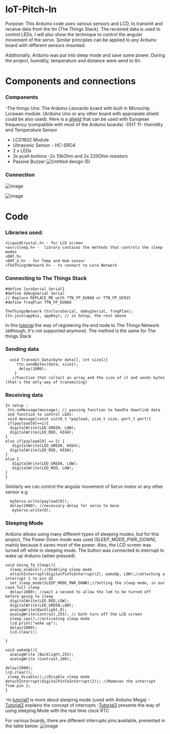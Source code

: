 # IoT-Pitch-In

Purpose: 
This Arduino code uses various sensors and LCD, to transmit and receive data from the ttn (The Things Stack). The received data is used to control LEDs. I will also show the technique to control the angular movement of the servo. Similar principles can be applied to any Arduino board with different sensors mounted. 

Additionally, Arduino was put into sleep mode and save some power. During the project, humidity, temperature and distance were send to ttn.

# Components and connections 
### Components 
-The things Uno: The Arduino Leonardo board with built in Microchip Lorawan module. (Arduino Uno or any other board with appropiate shield could be also used).
 Here is a [shield](https://www.thethingsnetwork.org/marketplace/product/iot-lora-node-shield) that can be used with European frequency (compatible with most of the Arduino boards)
-DHT 11- Humidity and Temperature Sensor 
- LCD1602 Module
- Ultrasonic Sensor - HC-SRO4
- 2 x LEDs 
- 3x push buttons 
-2x 10kOhm and 2x 220Ohm resistors  
- Passive Buzzer 
![Untitled design (5)](https://user-images.githubusercontent.com/87130809/124958099-af986c80-e011-11eb-87d8-a554cd1b261c.png)

### Connection

![image](https://user-images.githubusercontent.com/87130809/124958309-ef5f5400-e011-11eb-9cbb-cefd6337bfba.png)

![image](https://user-images.githubusercontent.com/87130809/124958568-364d4980-e012-11eb-8cc0-d804d58711a5.png)

# Code 
### Libraries used: 
```
<LiquidCrystal.h> - for LCD screen 
<avr/sleep.h> -  library contains the methods that controls the sleep modes
<DHT.h>
<DHT_U.h> - for Temp and Hum sensor 
<TheThingsNetwork.h> - to connect to Lora Network 
```
### Connecting to The Things Stack 
```
#define loraSerial Serial1
#define debugSerial Serial
// Replace REPLACE_ME with TTN_FP_EU868 or TTN_FP_US915
#define freqPlan TTN_FP_EU868

TheThingsNetwork ttn(loraSerial, debugSerial, freqPlan);
ttn.join(appEui, appKey); // in Setup, the rest above 
```
In this [tutorial](https://www.thethingsnetwork.org/docs/devices/node/quick-start/) the way of registering the end node to The Things Network (although, it's not supported anymore). The method is the same for The things Stack 


### Sending data 

```
  void Transmit_Data(byte data[], int size1){
     ttn.sendBytes(data, size1);
      delay(1000);
    }
   //Function that collect an array and the size of it and sends bytes (that's the only way of transmiting)
   ```
   
   
### Receiving data 

``` 
In setup : 
 ttn.onMessage(message); // passing function to handle downlink data
 and function to control LEDs: 
 void message(const uint8_t *payload, size_t size, port_t port){ 
 if(payload[0]==1){
  digitalWrite(LED_GREEN, LOW); 
  digitalWrite(LED_RED, HIGH);
}
else if(payload[0] == 2) {
   digitalWrite(LED_GREEN, HIGH); 
  digitalWrite(LED_RED, HIGH); 
}
else {
   digitalWrite(LED_GREEN, LOW); 
   digitalWrite(LED_RED, LOW);
}
}
```
Similarly we can control the angular movement of Servo motor or any other sensor e.g
```
  myServo.write(payload[0]);
  delay(2000); //necessary delay for servo to move
   myServo.write(0); 
   ``` 
   
  ### Sleeping Mode 
  Arduino allows using many different types of sleeping modes, but for this project, The Power Down mode was used (SLEEP_MODE_PWR_DOWN), mainly because it saves most of the power. Also, the LCD screen was turned off while in sleeping mode. The button was connected to interrupt to wake up Arduino (when pressed). 
  
  ```
  void Going_To_Sleep(){
    sleep_enable();//Enabling sleep mode
    attachInterrupt(digitalPinToInterrupt(2), wakeUp, LOW);//attaching a interrupt 1 to pin d2
    set_sleep_mode(SLEEP_MODE_PWR_DOWN);//Setting the sleep mode, in our case full sleep
    delay(1000); //wait a second to allow the led to be turned off before going to sleep
    digitalWrite(LED_RED,LOW);
    digitalWrite(LED_GREEN,LOW);
    analogWrite(Backlight,0); 
    analogWrite(Contrast,255); // both turn off the LCD screen 
    sleep_cpu();//activating sleep mode
    lcd.print("woke up");
    delay(2000);
    lcd.clear();
    
  }

void wakeUp(){
    analogWrite (Backlight,255);
    analogWrite (Contrast,100);

  delay(2000);
  lcd.clear();
   sleep_disable();//Disable sleep mode
  detachInterrupt(digitalPinToInterrupt(2)); //Removes the interrupt from pin 2;
}
```
-In [tutorial1](https://thekurks.net/blog/2018/1/24/guide-to-arduino-sleep-mode) is more about sleeping mode (used with Arduino Mega) 
-[Tutorial2](https://thekurks.net/blog/2016/4/25/using-interrupts) explains the concept of interrupts 
-[Tutorial3](https://thekurks.net/blog/2018/2/5/wakeup-rtc-datalogger) presents the way of using sleeping Mode with the real time clock RTC 

For various boards, there are different interrupts pins available, presented in the table below: 
![image](https://user-images.githubusercontent.com/87130809/124982506-ae296d00-e02e-11eb-960c-0e498c5ac92e.png)

  
